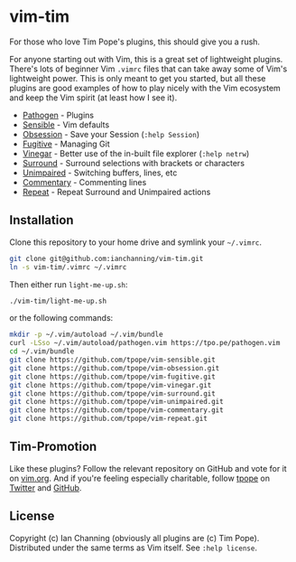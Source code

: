 # vim-tim

For those who love Tim Pope's plugins, this should give you a rush. 

For anyone starting out with Vim, this is a great set of lightweight plugins. There's lots of beginner Vim `.vimrc` files that can take away some of Vim's lightweight power. This is only meant to get you started, but all these plugins are good examples of how to play nicely with the Vim ecosystem and keep the Vim spirit (at least how I see it).

* [Pathogen][1] - Plugins
* [Sensible][2] - Vim defaults
* [Obsession][3] - Save your Session (`:help Session`)
* [Fugitive][4] - Managing Git
* [Vinegar][5] - Better use of the in-built file explorer (`:help netrw`)
* [Surround][6] - Surround selections with brackets or characters
* [Unimpaired][7] - Switching buffers, lines, etc
* [Commentary][8] - Commenting lines
* [Repeat][9] - Repeat Surround and Unimpaired actions

## Installation

Clone this repository to your home drive and symlink your `~/.vimrc`. 

```sh
git clone git@github.com:ianchanning/vim-tim.git
ln -s vim-tim/.vimrc ~/.vimrc
```

Then either run `light-me-up.sh`: 

```sh
./vim-tim/light-me-up.sh
```

or the following commands:

```sh
mkdir -p ~/.vim/autoload ~/.vim/bundle
curl -LSso ~/.vim/autoload/pathogen.vim https://tpo.pe/pathogen.vim
cd ~/.vim/bundle
git clone https://github.com/tpope/vim-sensible.git
git clone https://github.com/tpope/vim-obsession.git
git clone https://github.com/tpope/vim-fugitive.git
git clone https://github.com/tpope/vim-vinegar.git
git clone https://github.com/tpope/vim-surround.git
git clone https://github.com/tpope/vim-unimpaired.git
git clone https://github.com/tpope/vim-commentary.git
git clone https://github.com/tpope/vim-repeat.git
```

## Tim-Promotion

Like these plugins? Follow the relevant repository on GitHub and vote for it on [vim.org][10]. And if you're feeling especially charitable, follow [tpope][11] on [Twitter][12] and [GitHub][13].

## License

Copyright (c) Ian Channing (obviously all plugins are (c) Tim Pope). Distributed under the same terms as Vim itself. See `:help license`.

[1]: https://github.com/tpope/vim-pathogen
[2]: https://github.com/tpope/vim-sensible
[3]: https://github.com/tpope/vim-obsession
[4]: https://github.com/tpope/vim-fugitive
[5]: https://github.com/tpope/vim-vinegar
[6]: https://github.com/tpope/vim-surround
[7]: https://github.com/tpope/vim-unimpaired
[8]: https://github.com/tpope/vim-commentary
[9]: https://github.com/tpope/vim-repeat
[10]: http://www.vim.org
[11]: http://tpo.pe
[12]: https://twitter.com/tpope
[13]: https://github.com/tpope
[14]: https://stackoverflow.com/a/43125465/327074
